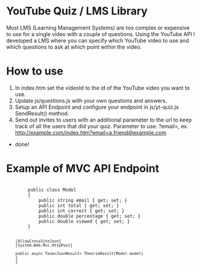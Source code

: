 # YouTube Quiz / LMS Library

Most LMS (Learning Management Systems) are too complex or expensive to use for a single video with a couple of questions.
Using the YouTube API I developed a LMS where you can specify which YouTube video to use and which questions to ask at which point within the video.

# How to use
1. In index.htm set the videoId to the id of the YouTube video you want to use.
2. Update js/questions.js with your own questions and answers.
3. Setup an API Endpoint and configure your endpoint in js/yt-quiz.js SendResult() method.
4. Send out invites to users with an additional parameter to the url to keep track of all the users that did your quiz. Parameter to use:  ?email=<email-address>, ex. http://example.com/index.htm?email=a.friend@example.com
  
- done!
    
# Example of MVC API Endpoint
<code>
        public class Model
        {
            public string email { get; set; }
            public int total { get; set; }
            public int correct { get; set; }
            public double percentage { get; set; }
            public double viewed { get; set; }
        }

        [AllowCrossSiteJson]
        [System.Web.Mvc.HttpPost]

        public async Task<JsonResult> TheorieResult(Model model)
        {
        }
</code>
